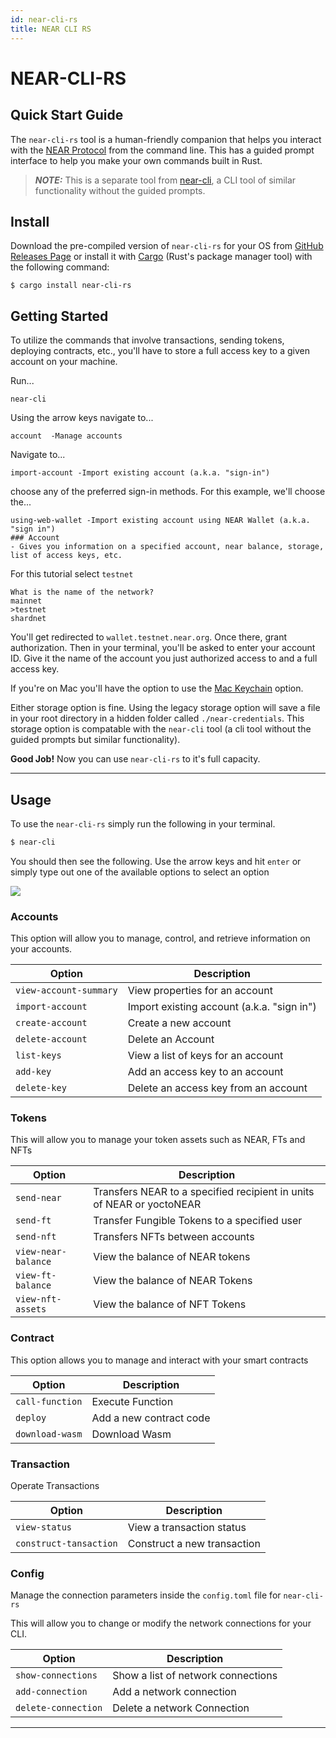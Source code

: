 ```yaml
---
id: near-cli-rs
title: NEAR CLI RS
---
```


# NEAR-CLI-RS

## Quick Start Guide

The `near-cli-rs` tool is a human-friendly companion that helps you interact with the [NEAR Protocol](https://near.org/) from the command line. This has a guided prompt interface to help you make your own commands built in Rust.

> **_NOTE:_** This is a separate tool from [near-cli](https://docs.near.org/tools/near-cli), a CLI tool of similar functionality without the guided prompts.

## Install

Download the pre-compiled version of `near-cli-rs` for your OS from [GitHub Releases Page](https://github.com/near/near-cli-rs/releases/) or install it with [Cargo](https://doc.rust-lang.org/cargo/) (Rust's package manager tool) with the following command:

```
$ cargo install near-cli-rs
```

## Getting Started

To utilize the commands that involve transactions, sending tokens, deploying contracts, etc., you'll have to store a full access key to a given account on your machine.

Run...

```
near-cli
```

Using the arrow keys navigate to...

```
account  -Manage accounts
```

Navigate to...

```
import-account -Import existing account (a.k.a. "sign-in")
```

choose any of the preferred sign-in methods. For this example, we'll choose the...

```
using-web-wallet -Import existing account using NEAR Wallet (a.k.a. "sign in")
### Account
- Gives you information on a specified account, near balance, storage, list of access keys, etc.
```

For this tutorial select `testnet`

```
What is the name of the network?
mainnet
>testnet
shardnet
```

You'll get redirected to `wallet.testnet.near.org`. Once there, grant authorization. Then in your terminal, you'll be asked to enter your account ID. Give it the name of the account you just authorized access to and a full access key.

If you're on Mac you'll have the option to use the [Mac Keychain](https://support.apple.com/guide/keychain-access/what-is-keychain-access-kyca1083/mac) option.

Either storage option is fine. Using the legacy storage option will save a file in your root directory in a hidden folder called `./near-credentials`. This storage option is compatable with the `near-cli` tool (a cli tool without the guided prompts but similar functionality).

**Good Job!**
Now you can use `near-cli-rs` to it's full capacity.

---

## Usage

To use the `near-cli-rs` simply run the following in your terminal.

```bash
$ near-cli
```

You should then see the following. Use the arrow keys and hit `enter` or simply type out one of the available options to select an option

![](/docs/assets/near-cli-rs.png)

### Accounts

This option will allow you to manage, control, and retrieve information on your accounts.

| Option                 | Description                                |
| ---------------------- | ------------------------------------------ |
| `view-account-summary` | View properties for an account             |
| `import-account`       | Import existing account (a.k.a. "sign in") |
| `create-account`       | Create a new account                       |
| `delete-account`       | Delete an Account                          |
| `list-keys`            | View a list of keys for an account         |
| `add-key`              | Add an access key to an account            |
| `delete-key`           | Delete an access key from an account       |

### Tokens

This will allow you to manage your token assets such as NEAR, FTs and NFTs

| Option              | Description                                                           |
| ------------------- | --------------------------------------------------------------------- |
| `send-near`         | Transfers NEAR to a specified recipient in units of NEAR or yoctoNEAR |
| `send-ft`           | Transfer Fungible Tokens to a specified user                          |
| `send-nft`          | Transfers NFTs between accounts                                       |
| `view-near-balance` | View the balance of NEAR tokens                                       |
| `view-ft-balance`   | View the balance of NEAR Tokens                                       |
| `view-nft-assets`   | View the balance of NFT Tokens                                        |

### Contract

This option allows you to manage and interact with your smart contracts

| Option          | Description             |
| --------------- | ----------------------- |
| `call-function` | Execute Function        |
| `deploy`        | Add a new contract code |
| `download-wasm` | Download Wasm           |

### Transaction

Operate Transactions

| Option                 | Description                 |
| ---------------------- | --------------------------- |
| `view-status`          | View a transaction status   |
| `construct-tansaction` | Construct a new transaction |

### Config

Manage the connection parameters inside the `config.toml` file for `near-cli-rs`

This will allow you to change or modify the network connections for your CLI.

| Option              | Description                        |
| ------------------- | ---------------------------------- |
| `show-connections`  | Show a list of network connections |
| `add-connection`    | Add a network connection           |
| `delete-connection` | Delete a network Connection        |

---
